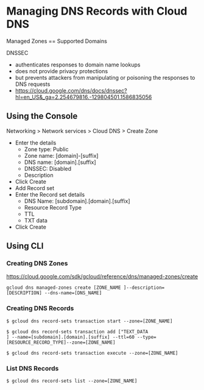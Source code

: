 # Managing DNS Records with Cloud DNS

Managed Zones == Supported Domains

DNSSEC

- authenticates responses to domain name lookups
- does not provide privacy protections 
- but prevents attackers from manipulating or poisoning the responses to DNS requests
- <https://cloud.google.com/dns/docs/dnssec?hl=en_US&_ga=2.254679816.-129804501.1586835056>

## Using the Console

Networking > Network services > Cloud DNS > Create Zone

- Enter the details
  - Zone type: Public
  - Zone name: [domain]-[suffix]
  - DNS name: [domain].[suffix]
  - DNSSEC: Disabled
  - Description
- Click Create
- Add Record set
- Enter the Record set details
  - DNS Name: [subdomain].[domain].[suffix]
  - Resource Record Type
  - TTL
  - TXT data
- Click Create

## Using CLI

### Creating DNS Zones

<https://cloud.google.com/sdk/gcloud/reference/dns/managed-zones/create>

```cli
gcloud dns managed-zones create [ZONE_NAME ]--description=[DESCRIPTION] --dns-name=[DNS_NAME]
```

### Creating DNS Records

``` cli
$ gcloud dns record-sets transaction start --zone=[ZONE_NAME]

$ gcloud dns record-sets transaction add ["TEXT_DATA
] --name=[subdomain].[domain].[suffix] --ttl=60 --type=[RESOURCE_RECORD_TYPE]--zone=[ZONE_NAME]

$ gcloud dns record-sets transaction execute --zone=[ZONE_NAME]
```

### List DNS Records

``` cli
$ gcloud dns record-sets list --zone=[ZONE_NAME]
```